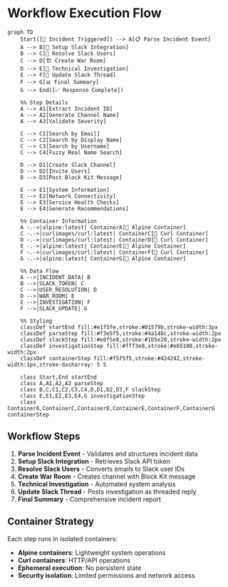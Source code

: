 # Workflow Execution Flow

```mermaid
graph TD
    Start([🚨 Incident Triggered]) --> A[📋 Parse Incident Event]
    A --> B[🔑 Setup Slack Integration]
    B --> C[👥 Resolve Slack Users]
    C --> D[🏗️ Create War Room]
    D --> E[🔬 Technical Investigation]
    E --> F[💬 Update Slack Thread]
    F --> G[📊 Final Summary]
    G --> End([✅ Response Complete])
    
    %% Step Details
    A --> A1[Extract Incident ID]
    A --> A2[Generate Channel Name]
    A --> A3[Validate Severity]
    
    C --> C1[Search by Email]
    C --> C2[Search by Display Name]
    C --> C3[Search by Username]
    C --> C4[Fuzzy Real Name Search]
    
    D --> D1[Create Slack Channel]
    D --> D2[Invite Users]
    D --> D3[Post Block Kit Message]
    
    E --> E1[System Information]
    E --> E2[Network Connectivity]
    E --> E3[Service Health Checks]
    E --> E4[Generate Recommendations]
    
    %% Container Information
    A -.->|alpine:latest| ContainerA[🐳 Alpine Container]
    C -.->|curlimages/curl:latest| ContainerC[🐳 Curl Container]
    D -.->|curlimages/curl:latest| ContainerD[🐳 Curl Container]
    E -.->|alpine:latest| ContainerE[🐳 Alpine Container]
    F -.->|curlimages/curl:latest| ContainerF[🐳 Curl Container]
    G -.->|alpine:latest| ContainerG[🐳 Alpine Container]
    
    %% Data Flow
    A -->|INCIDENT_DATA| B
    B -->|SLACK_TOKEN| C
    C -->|USER_RESOLUTION| D
    D -->|WAR_ROOM| E
    E -->|INVESTIGATION| F
    F -->|SLACK_UPDATE| G
    
    %% Styling
    classDef startEnd fill:#e1f5fe,stroke:#01579b,stroke-width:3px
    classDef parseStep fill:#f3e5f5,stroke:#4a148c,stroke-width:2px
    classDef slackStep fill:#e8f5e8,stroke:#1b5e20,stroke-width:2px
    classDef investigationStep fill:#fff3e0,stroke:#e65100,stroke-width:2px
    classDef containerStep fill:#f5f5f5,stroke:#424242,stroke-width:1px,stroke-dasharray: 5 5
    
    class Start,End startEnd
    class A,A1,A2,A3 parseStep
    class B,C,C1,C2,C3,C4,D,D1,D2,D3,F slackStep
    class E,E1,E2,E3,E4,G investigationStep
    class ContainerA,ContainerC,ContainerD,ContainerE,ContainerF,ContainerG containerStep
```

## Workflow Steps

1. **Parse Incident Event** - Validates and structures incident data
2. **Setup Slack Integration** - Retrieves Slack API token
3. **Resolve Slack Users** - Converts emails to Slack user IDs
4. **Create War Room** - Creates channel with Block Kit message
5. **Technical Investigation** - Automated system analysis
6. **Update Slack Thread** - Posts investigation as threaded reply
7. **Final Summary** - Comprehensive incident report

## Container Strategy

Each step runs in isolated containers:
- **Alpine containers**: Lightweight system operations
- **Curl containers**: HTTP/API operations
- **Ephemeral execution**: No persistent state
- **Security isolation**: Limited permissions and network access

